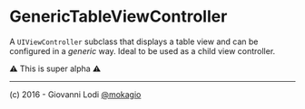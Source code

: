 # GenericTableViewController

A `UIViewController` subclass that displays a table view and can be configured
in a _generic_ way. Ideal to be used as a child view controller.

⚠️ This is super alpha ⚠️

---

(c) 2016 - Giovanni Lodi [@mokagio](https://twitter.com/mokagio)
